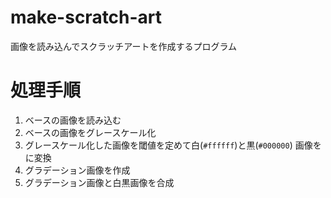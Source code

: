 # make-scratch-art
画像を読み込んでスクラッチアートを作成するプログラム

# 処理手順
1. ベースの画像を読み込む
1. ベースの画像をグレースケール化
1. グレースケール化した画像を閾値を定めて白(`#ffffff`)と黒(`#000000`) 画像をに変換
1. グラデーション画像を作成
1. グラデーション画像と白黒画像を合成


